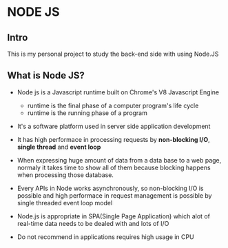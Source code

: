 # NODE JS

## Intro
This is my personal project to study the back-end side with using Node.JS

## What is Node JS?
* Node js is a Javascript runtime built on Chrome's V8 Javascript Engine
    * runtime is the final phase of a computer program's life cycle
    * runtime is the running phase of a program

* It's a software platform used in server side application development

* It has high performace in processing requests by **non-blocking I/O**, **single thread** and **event loop**

* When expressing huge amount of data from a data base to a web page, normaly it takes time to show all of them because blocking happens when processing those database.
* Every APIs in Node works asynchronously, so non-blocking I/O is possible and high performace in request management is possible by single threaded event loop model
* Node.js is appropriate in SPA(Single Page Application) which alot of real-time data needs to be dealed with and lots of I/O
* Do not recommend in applications requires high usage in CPU
